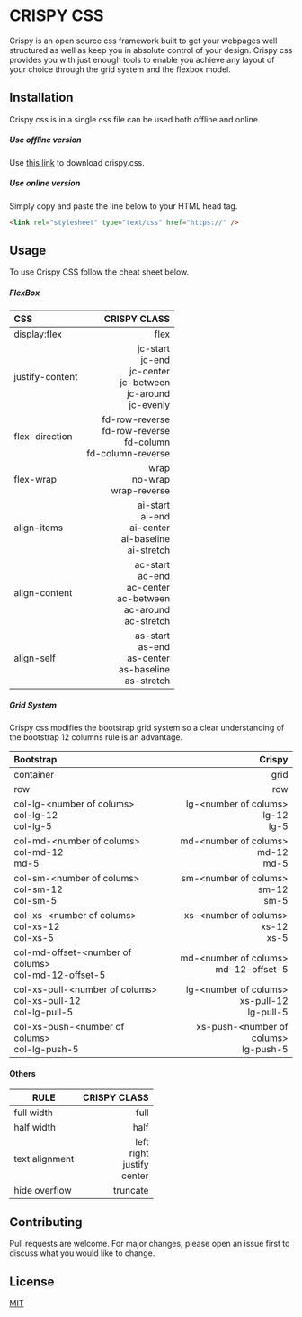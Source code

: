 # CRISPY CSS

Crispy is an open source css framework built to get your webpages well structured as well as keep you in absolute control of your design. Crispy css provides you with just enough tools to enable you achieve any layout of your choice through the grid system and the flexbox model.

## Installation

Crispy css is in a single css file can be used both offline and online.

##### Use offline version

Use [this link](#) to download crispy.css.

##### Use online version

Simply copy and paste the line below to your HTML head tag.

```html
<link rel="stylesheet" type="text/css" href="https://" />
```

## Usage

To use Crispy CSS follow the cheat sheet below.

##### FlexBox

| CSS             |                                                                             CRISPY CLASS |
| :-------------- | ---------------------------------------------------------------------------------------: |
| display:flex    |                                                                                     flex |
| justify-content | jc-start <br/> jc-end <br/>jc-center <br/>jc-between <br/>jc-around <br/>jc-evenly <br/> |
| flex-direction  |              fd-row-reverse <br/> fd-row-reverse <br/> fd-column <br/> fd-column-reverse |
| flex-wrap       |                                                     wrap <br/> no-wrap <br> wrap-reverse |
| align-items     |                 ai-start <br/> ai-end <br/> ai-center <br/> ai-baseline <br/> ai-stretch |
| align-content   |    ac-start <br/> ac-end <br/> ac-center <br/> ac-between <br/> ac-around <br>ac-stretch |
| align-self      |                 as-start <br/> as-end <br/> as-center <br/> as-baseline <br/> as-stretch |

##### Grid System

Crispy css modifies the bootstrap grid system so a clear understanding of the bootstrap 12 columns rule is an advantage.

|Bootstrap|Crispy|
|:---------|-------:|
|container|grid|
|row|row|
|col-lg-\<number of colums><br>col-lg-12<br>col-lg-5|lg-\<number of colums><br>lg-12<br>lg-5|
|col-md-\<number of colums><br>col-md-12<br>md-5|md-\<number of colums><br>md-12<br>md-5|
|col-sm-\<number of colums><br>col-sm-12<br>col-sm-5|sm-\<number of colums><br>sm-12<br>sm-5|
|col-xs-\<number of colums><br>col-xs-12<br>col-xs-5|xs-\<number of colums><br>xs-12<br>xs-5|
|col-md-offset-\<number of colums><br>col-md-12-offset-5|md-\<number of colums><br>md-12-offset-5|
|col-xs-pull-\<number of colums><br>col-xs-pull-12<br>col-lg-pull-5|lg-\<number of colums><br>xs-pull-12<br>lg-pull-5|
|col-xs-push-\<number of colums><br/>col-lg-push-5|xs-push-\<number of colums><br/>lg-push-5|

#### Others

| RULE           |                       CRISPY CLASS |
| -------------- | ---------------------------------: |
| full width     |                               full |
| half width     |                               half |
| text alignment | left<br>right<br>justify<br>center |
| hide overflow  |                           truncate |

## Contributing

Pull requests are welcome. For major changes, please open an issue first to discuss what you would like to change.

## License

[MIT](https://choosealicense.com/licenses/mit/)
